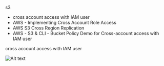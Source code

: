 s3
- cross account access with IAM user
- AWS - Implementing Cross Account Role Access
- AWS S3 Cross Region Replication
- AWS - S3 & CLI - Bucket Policy Demo for Cross-account access with IAM user



cross account access with IAM user


![Alt text](learning_aws/S3/Cross_Account_s3.PNG?raw=true "Cross_Account_s3")


